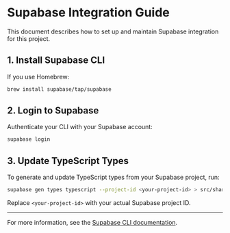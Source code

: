 # Supabase Integration Guide

This document describes how to set up and maintain Supabase integration for this project.

## 1. Install Supabase CLI

If you use Homebrew:
```bash
brew install supabase/tap/supabase
```

## 2. Login to Supabase

Authenticate your CLI with your Supabase account:
```bash
supabase login
```

## 3. Update TypeScript Types

To generate and update TypeScript types from your Supabase project, run:
```bash
supabase gen types typescript --project-id <your-project-id> > src/shared/api/supabase/types.ts
```
Replace `<your-project-id>` with your actual Supabase project ID.

---

For more information, see the [Supabase CLI documentation](https://supabase.com/docs/guides/cli).
